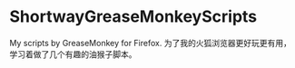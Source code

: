 # ShortwayGreaseMonkeyScripts
My scripts by GreaseMonkey for Firefox. 为了我的火狐浏览器更好玩更有用，学习着做了几个有趣的油猴子脚本。
